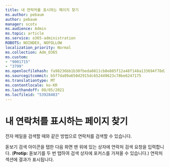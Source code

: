 ```yaml
---
title: 내 연락처를 표시하는 페이지 찾기
ms.author: pebaum
author: pebaum
manager: scotv
ms.audience: Admin
ms.topic: article
ms.service: o365-administration
ROBOTS: NOINDEX, NOFOLLOW
localization_priority: Normal
ms.collection: Adm_O365
ms.custom:
- "9001715"
- "3799"
ms.openlocfilehash: fa98236bb1b30fbeda0811cb8e885f12a48f148a133694f78d2029489bf2be24
ms.sourcegitcommit: b5f7da89a650d2915dc652449623c78be6247175
ms.translationtype: MT
ms.contentlocale: ko-KR
ms.lasthandoff: 08/05/2021
ms.locfileid: "53928483"
---
```

# <a name="find-the-page-that-shows-my-contacts"></a>내 연락처를 표시하는 페이지 찾기

전자 메일을 검색할 때와 같은 방법으로 연락처를 검색할 수 있습니다.
 
돋보기 검색 아이콘을 탭한 다음 화면 맨 위에 있는 상자에 연락처 검색 요청을 입력합니다. (**Protip:** 돋보기를 두 번 탭하여 검색 상자에 포커스를 가져올 수 있습니다.) 연락처 섹션에 결과가 표시됩니다.
